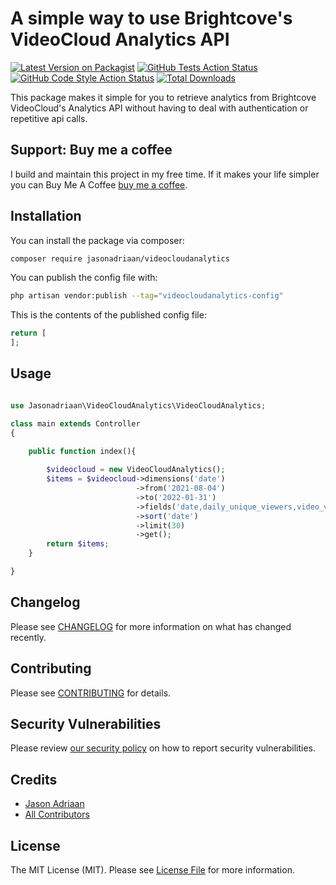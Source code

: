 # A simple way to use Brightcove's VideoCloud Analytics API

[![Latest Version on Packagist](https://img.shields.io/packagist/v/jasonadriaan/videocloudanalytics.svg?style=flat-square)](https://packagist.org/packages/jasonadriaan/videocloudanalytics)
[![GitHub Tests Action Status](https://img.shields.io/github/workflow/status/jasonadriaan/videocloudanalytics/run-tests?label=tests)](https://github.com/jasonadriaan/videocloudanalytics/actions?query=workflow%3Arun-tests+branch%3Amain)
[![GitHub Code Style Action Status](https://img.shields.io/github/workflow/status/jasonadriaan/videocloudanalytics/Check%20&%20fix%20styling?label=code%20style)](https://github.com/jasonadriaan/videocloudanalytics/actions?query=workflow%3A"Check+%26+fix+styling"+branch%3Amain)
[![Total Downloads](https://img.shields.io/packagist/dt/jasonadriaan/videocloudanalytics.svg?style=flat-square)](https://packagist.org/packages/jasonadriaan/videocloudanalytics)

This package makes it simple for you to retrieve analytics from Brightcove VideoCloud's Analytics API without having to deal with authentication or repetitive api calls.

## Support: Buy me a coffee

I build and maintain this project in my free time. If it makes your life simpler you can Buy Me A Coffee [buy me a coffee](https://buymeacoffee.com/jasonadriaan).

## Installation

You can install the package via composer:

```bash
composer require jasonadriaan/videocloudanalytics
```

You can publish the config file with:

```bash
php artisan vendor:publish --tag="videocloudanalytics-config"
```

This is the contents of the published config file:

```php
return [
];
```

## Usage

```php

use Jasonadriaan\VideoCloudAnalytics\VideoCloudAnalytics;

class main extends Controller
{
    
    public function index(){

        $videocloud = new VideoCloudAnalytics();
        $items = $videocloud->dimensions('date')
                            ->from('2021-08-04')
                            ->to('2022-01-31')
                            ->fields('date,daily_unique_viewers,video_view')
                            ->sort('date')
                            ->limit(30)
                            ->get();
        return $items;
    }

}

```

## Changelog

Please see [CHANGELOG](CHANGELOG.md) for more information on what has changed recently.

## Contributing

Please see [CONTRIBUTING](.github/CONTRIBUTING.md) for details.

## Security Vulnerabilities

Please review [our security policy](../../security/policy) on how to report security vulnerabilities.

## Credits

- [Jason Adriaan](https://www.jasonadriaan.com)
- [All Contributors](../../contributors)

## License

The MIT License (MIT). Please see [License File](LICENSE.md) for more information.
